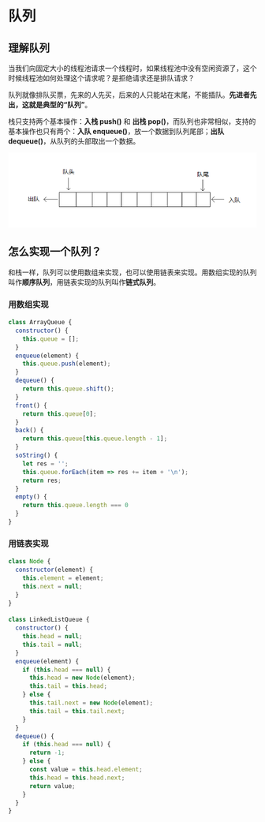 # 队列

## 理解队列

当我们向固定大小的线程池请求一个线程时，如果线程池中没有空闲资源了，这个时候线程池如何处理这个请求呢？是拒绝请求还是排队请求？

队列就像排队买票，先来的人先买，后来的人只能站在末尾，不能插队。**先进者先出，这就是典型的“队列”**。

栈只支持两个基本操作：**入栈 push()** 和 **出栈 pop()**，而队列也非常相似，支持的基本操作也只有两个：**入队 enqueue()**，放一个数据到队列尾部；**出队 dequeue()**，从队列的头部取出一个数据。

![queue](../../.vuepress/public/images/dataStructure-queue.png)

## 怎么实现一个队列？

和栈一样，队列可以使用数组来实现，也可以使用链表来实现。用数组实现的队列叫作**顺序队列**，用链表实现的队列叫作**链式队列**。

### 用数组实现

```js
class ArrayQueue {
  constructor() {
    this.queue = [];
  }
  enqueue(element) {
    this.queue.push(element);
  }
  dequeue() {
    return this.queue.shift();
  }
  front() {
    return this.queue[0];
  }
  back() {
    return this.queue[this.queue.length - 1];
  }
  soString() {
    let res = '';
    this.queue.forEach(item => res += item + '\n');
    return res;
  }
  empty() {
    return this.queue.length === 0
  }
}
```

### 用链表实现

```js
class Node {
  constructor(element) {
    this.element = element;
    this.next = null;
  }
}

class LinkedListQueue {
  constructor() {
    this.head = null;
    this.tail = null;
  }
  enqueue(element) {
    if (this.head === null) {
      this.head = new Node(element);
      this.tail = this.head;
    } else {
      this.tail.next = new Node(element);
      this.tail = this.tail.next;
    }
  }
  dequeue() {
    if (this.head === null) {
      return -1;
    } else {
      const value = this.head.element;
      this.head = this.head.next;
      return value;
    }
  }
}
```